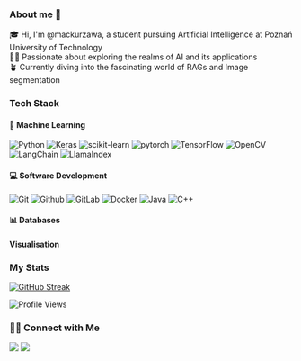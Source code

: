 ### About me 👋
🎓 Hi, I'm @mackurzawa, a student pursuing Artificial Intelligence at Poznań University of Technology <br/>
👨‍💻 Passionate about exploring the realms of AI and its applications <br/>
🪴 Currently diving into the fascinating world of RAGs and Image segmentation <br/>

### Tech Stack

#### 🤖 Machine Learning
![Python](https://img.shields.io/badge/Python-14354C?&logo=python&logoColor=white)
![Keras](https://img.shields.io/badge/Keras-%23D00000.svg?logo=Keras&logoColor=white)
![scikit-learn](https://img.shields.io/badge/scikit--learn-%23F7931E.svg?&logo=scikit-learn&logoColor=white)
![pytorch](https://img.shields.io/badge/PyTorch-EE4C2C?&logo=PyTorch&logoColor=white) 
![TensorFlow](https://img.shields.io/badge/TensorFlow-%23FF6F00.svg?&logo=TensorFlow&logoColor=white)
![OpenCV](https://img.shields.io/badge/opencv-%23white.svg?&logo=opencv&logoColor=white)
![LangChain](https://img.shields.io/badge/LangChain-[COLOR]?logo=LANGCHAIN&logoColor=white)
![LlamaIndex](https://img.shields.io/badge/LlamaIndex-[COLOR]?logo=LLAMAINDEX&logoColor=white)


#### 💻 Software Development
![Git](https://img.shields.io/badge/GIT-E44C30?&logo=git&logoColor=white)
![Github](https://img.shields.io/badge/github-171515?&logo=github&logoColor=white)
![GitLab](https://img.shields.io/badge/GitLab-%23181717.svg?logo=gitlab&logoColor=white)
![Docker](https://img.shields.io/badge/docker-%230db7ed.svg?&logo=docker&logoColor=white)
![Java](https://img.shields.io/badge/Java-%23ED8B00.svg?&logo=openjdk&logoColor=white)
![C++](https://img.shields.io/badge/c++-%2300599C.svg?&logo=c%2B%2B&logoColor=white)

#### 📊 Databases


#### Visualisation


### My Stats

[![GitHub Streak](http://github-readme-streak-stats.herokuapp.com?user=mackurzawa&theme=dark&background=0d1117)](https://git.io/streak-stats)

![Profile Views](https://komarev.com/ghpvc/?username=mackurzawa)

### 🤝🏻 Connect with Me

<a href="mailto:mac.kurzawa@gmail.com"><img src="https://img.shields.io/badge/mac.kurzawa@gmail.com-b23e2f?logo=gmail&logoColor=white"></a>
<a href="https://www.linkedin.com/in/maciej-kurzawa-663388244/"><img src="https://img.shields.io/badge/Maciej Kurzawa-blue?logo=linkedin&logoColor=white"></a>
<!--
**mackurzawa/mackurzawa** is a ✨ _special_ ✨ repository because its `README.md` (this file) appears on your GitHub profile.

Here are some ideas to get you started:

- 🔭 I’m currently working on ...
- 🌱 I’m currently learning ...
- 👯 I’m looking to collaborate on ...
- 🤔 I’m looking for help with ...
- 💬 Ask me about ...
- 📫 How to reach me: ...
- 😄 Pronouns: ...
- ⚡ Fun fact: ...
-->
